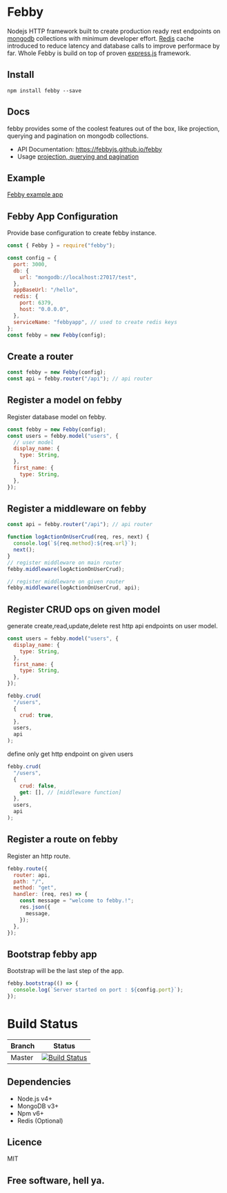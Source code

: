# Febby

Nodejs HTTP framework built to create production ready rest endpoints on [mongodb](https://www.mongodb.com) collections with minimum developer effort.
[Redis](https://redis.io) cache introduced to reduce latency and database calls to improve performace by far.
Whole Febby is build on top of proven [express.js](https://expressjs.com/) framework.

## Install

```
npm install febby --save
```

## Docs

febby provides some of the coolest features out of the box, like projection, querying and pagination on mongodb collections.

- API Documentation: https://febbyjs.github.io/febby
- Usage [projection, querying and pagination](https://github.com/febbyjs/febby/tree/master/Helper.md)

## Example

[Febby example app](https://github.com/febbyjs/febby/tree/master/example)

## Febby App Configuration

Provide base configuration to create febby instance.

```js
const { Febby } = require("febby");

const config = {
  port: 3000,
  db: {
    url: "mongodb://localhost:27017/test",
  },
  appBaseUrl: "/hello",
  redis: {
    port: 6379,
    host: "0.0.0.0",
  },
  serviceName: "febbyapp", // used to create redis keys
};
const febby = new Febby(config);
```

## Create a router

```js
const febby = new Febby(config);
const api = febby.router("/api"); // api router
```

## Register a model on febby

Register database model on febby.

```js
const febby = new Febby(config);
const users = febby.model("users", {
  // user model
  display_name: {
    type: String,
  },
  first_name: {
    type: String,
  },
});
```

## Register a middleware on febby

```js
const api = febby.router("/api"); // api router

function logActionOnUserCrud(req, res, next) {
  console.log(`${req.method}:${req.url}`);
  next();
}
// register middleware on main router
febby.middleware(logActionOnUserCrud);

// register middleware on given router
febby.middleware(logActionOnUserCrud, api);
```

## Register CRUD ops on given model

generate create,read,update,delete rest http api endpoints on user model.

```js
const users = febby.model("users", {
  display_name: {
    type: String,
  },
  first_name: {
    type: String,
  },
});

febby.crud(
  "/users",
  {
    crud: true,
  },
  users,
  api
);
```

define only get http endpoint on given users

```js
febby.crud(
  "/users",
  {
    crud: false,
    get: [], // [middleware function]
  },
  users,
  api
);
```

## Register a route on febby

Register an http route.

```js
febby.route({
  router: api,
  path: "/",
  method: "get",
  handler: (req, res) => {
    const message = "welcome to febby.!";
    res.json({
      message,
    });
  },
});
```

## Bootstrap febby app

Bootstrap will be the last step of the app.

```js
febby.bootstrap(() => {
  console.log(`Server started on port : ${config.port}`);
});
```

# Build Status

| Branch | Status                                                                                                        |
| ------ | ------------------------------------------------------------------------------------------------------------- |
| Master | [![Build Status](https://travis-ci.org/febbyjs/febby.svg?branch=master)](https://travis-ci.org/febbyjs/febby) |

## Dependencies

- Node.js v4+
- MongoDB v3+
- Npm v6+
- Redis (Optional)

## Licence

MIT

## Free software, hell ya.
